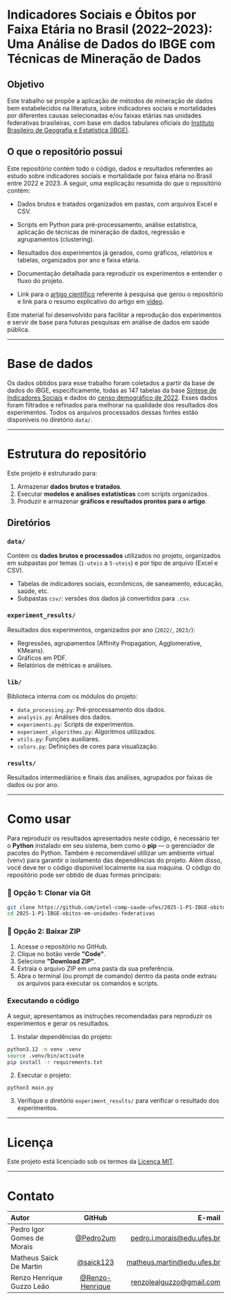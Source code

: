 # Indicadores Sociais e Óbitos por Faixa Etária no Brasil (2022–2023): Uma Análise de Dados do IBGE com Técnicas de Mineração de Dados
## Objetivo
Este trabalho se propõe a aplicação de métodos de mineração de dados bem estabelecidos na literatura, sobre indicadores sociais e mortalidades por diferentes causas selecionadas e/ou faixas etárias nas unidades federativas brasileiras, com base em dados tabulares oficiais do [Instituto Brasileiro de Geografia e Estatística (IBGE)](https://www.ibge.gov.br/).

## O que o repositório possui
Este repositório contém todo o código, dados e resultados referentes ao estudo sobre indicadores sociais e mortalidade por faixa etária no Brasil entre 2022 e 2023. A seguir, uma explicação resumida do que o repositório contém: 

- Dados brutos e tratados organizados em pastas, com arquivos Excel e CSV.

- Scripts em Python para pré-processamento, análise estatística, aplicação de técnicas de mineração de dados, regressão e agrupamentos (clustering).

- Resultados dos experimentos já gerados, como gráficos, relatórios e tabelas, organizados por ano e faixa etária.

- Documentação detalhada para reproduzir os experimentos e entender o fluxo do projeto.

- Link para o [artigo científico](./2025-1-P1-IBGE-obitos-em-unidades-federativas.pdf) referente à pesquisa que gerou o repositório e link para o resumo explicativo do artigo em [vídeo](https://youtu.be/9gbirT5KC_A).

Este material foi desenvolvido para facilitar a reprodução dos experimentos e servir de base para futuras pesquisas em análise de dados em saúde pública.


---
# Base de dados
Os dados obtidos para esse trabalho foram coletados a partir da base de dados do IBGE, especificamente, todas as 147 tabelas da base [Síntese de Indicadores Sociais](https://www.ibge.gov.br/estatisticas/sociais/saude/9221-sintese-de-indicadores-sociais.html) e dados do [censo demográfico de 2022](https://sidra.ibge.gov.br/tabela/9514). Esses dados foram filtrados e refinados para melhorar na qualidade dos resultados dos experimentos. Todos os arquivos processados dessas fontes estão disponíveis no diretório `data/`.


---
# Estrutura do repositório
Este projeto é estruturado para:
1. Armazenar **dados brutos e tratados**.
2. Executar **modelos e análises estatísticas** com scripts organizados.
3. Produzir e armazenar **gráficos e resultados prontos para o artigo**.

## Diretórios

### `data/`
Contém os **dados brutos e processados** utilizados no projeto, organizados em subpastas por temas (`1-uteis` a `5-uteis`) e por tipo de arquivo (Excel e CSV).
- Tabelas de indicadores sociais, econômicos, de saneamento, educação, saúde, etc.
- Subpastas `csv/`: versões dos dados já convertidos para `.csv`.

### `experiment_results/`
Resultados dos experimentos, organizados por ano (`2022/`, `2023/`):
- Regressões, agrupamentos (Affinity Propagation, Agglomerative, KMeans).
- Gráficos em PDF.
- Relatórios de métricas e análises.

### `lib/`
Biblioteca interna com os módulos do projeto:
- `data_processing.py`: Pré-processamento dos dados.
- `analysis.py`: Análises dos dados.
- `experiments.py`: Scripts de experimentos.
- `experiment_algorithms.py`: Algoritmos utilizados.
- `utils.py`: Funções auxiliares.
- `colors.py`: Definições de cores para visualização.

### `results/`
Resultados intermediários e finais das análises, agrupados por faixas de dados ou por ano.

---

# Como usar

Para reproduzir os resultados apresentados neste código, é necessário ter o **Python** instalado em seu sistema, bem como o **pip** — o gerenciador de pacotes do Python. Também é recomendável utilizar um ambiente virtual (venv) para garantir o isolamento das dependências do projeto. Além disso, você deve ter o código disponível localmente na sua máquina. O código do repositório pode ser obtido de duas formas principais:

### 🔧 Opção 1: Clonar via Git
```bash
git clone https://github.com/intel-comp-saude-ufes/2025-1-P1-IBGE-obitos-em-unidades-federativas.git
cd 2025-1-P1-IBGE-obitos-em-unidades-federativas
```

### 📄 Opção 2: Baixar ZIP
1. Acesse o repositório no GitHub.
2. Clique no botão verde **"Code"**.
3. Selecione **"Download ZIP"**.
4. Extraia o arquivo ZIP em uma pasta da sua preferência.
5. Abra o terminal (ou prompt de comando) dentro da pasta onde extraiu os arquivos para executar os comandos e scripts.

### Executando o código
A seguir, apresentamos as instruções recomendadas para reproduzir os experimentos e gerar os resultados.

1. Instalar dependências do projeto:
```bash
python3.12 -m venv .venv
source .venv/bin/activate
pip install -r requirements.txt
```
2. Executar o projeto:
```
python3 main.py
```
3. Verifique o diretório `experiment_results/` para verificar o resultado dos experimentos.

---
# Licença
Este projeto está licenciado sob os termos da [Licença MIT](./LICENSE).

---
# Contato
| Autor                 | GitHub               | E-mail               |
| :---------------- | :------: | ----: |
| Pedro Igor Gomes de Morais | [@Pedro2um](https://github.com/Pedro2um) | pedro.i.morais@edu.ufes.br |
| Matheus Saick De Martin | [@saick123](https://github.com/saick123) | matheus.martin@edu.ufes.br |
| Renzo Henrique Guzzo Leão | [@Renzo-Henrique](https://github.com/seuusuario) | renzolealguzzo@gmail.com |

